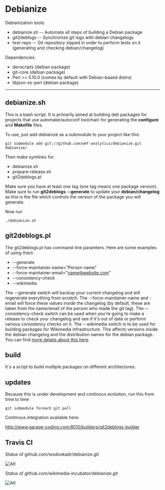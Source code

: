 Debianize
=========

Debianization tools:

*   debianize.sh --  Automate all steps of building a Debian package
*   git2deblogs  --  Synchronize git logs with debian changelogs
*   test-repo    --  Git repository zipped in order to perform tests on it (generating and checking debian/changelog)

Dependencies:

*   devscripts          (debian package)
*   git-core            (debian package)
*   Perl >= 5.10.0      (comes by default with Debian-based distro)
*   libjson-xs-perl     (debian package)



- - - - 

debianize.sh
------------

This is a bash script. It is primarily aimed at building deb packages for projects that use automake/autoconf toolchain for generating
the __configure__ and __Makefile__ files.

To use, just add debianize as a submodule to your project like this:

    git submodule add git://github.com/wmf-analytics/debianize.git debianize/

Then make symlinks for:

*   debianize.sh
*   prepare-release.sh
*   git2deblogs.pl

Make sure you have at least one tag (one tag means one package version).
Make sure to run __git2deblogs --generate__ to update your __debian/changelog__ as this is the file which controls the version of
the package you will generate.

Now run
 
    ./debianize.sh

git2deblogs.pl
--------------

The git2deblogs.pl has command-line paramters. Here are some examples of using them

*    --generate
*    --force-maintainer-name="Person name"
*    --force-maintainer-email="name@website.com"
*    --consistency-check
*    --wikimedia

The --generate switch will backup your current changelog and will regenerate everything from scratch.
The --force-maintainer-name and -email  will force these values inside the changelog (by default, these are taken 
from the name/email of the person who made the git tag).
The --consistency-check switch can be used when you're going to make a release to check your changelog and see if it's out of date or perform various consistency checks on it.
The --wikimedia switch is to be used for building packages for Wikimedia infrastructure. This affects versions inside the debian changelog and the distribution names for the debian package.
You can find [ more details about this here](http://wikitech.wikimedia.org/view/Reprepro#Importing_packages).


build
-----

It`s a script to build multiple packages on different architectures.


updates
-------

Because this is under development and continous evolution, run this from time to time

    git submodule foreach git pull

Continous integration available here:

http://www.garage-coding.com:8010/builders/git2deblogs-builder



Travis CI
---------

Status of github.com/wsdookadr/debianize.git

![Alt](https://travis-ci.org/wsdookadr/debianize.png)


Status of github.com/wikimedia-incubator/debianize.git

![Alt](https://travis-ci.org/wikimedia-incubator/debianize.png)

